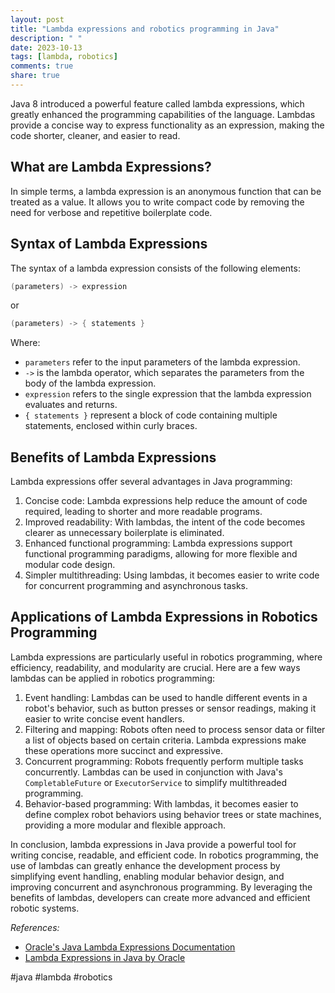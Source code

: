 ```yaml
---
layout: post
title: "Lambda expressions and robotics programming in Java"
description: " "
date: 2023-10-13
tags: [lambda, robotics]
comments: true
share: true
---
```


Java 8 introduced a powerful feature called lambda expressions, which greatly enhanced the programming capabilities of the language. Lambdas provide a concise way to express functionality as an expression, making the code shorter, cleaner, and easier to read.

## What are Lambda Expressions?

In simple terms, a lambda expression is an anonymous function that can be treated as a value. It allows you to write compact code by removing the need for verbose and repetitive boilerplate code.

## Syntax of Lambda Expressions

The syntax of a lambda expression consists of the following elements:
```java
(parameters) -> expression
```
or
```java
(parameters) -> { statements }
```

Where:
- `parameters` refer to the input parameters of the lambda expression.
- `->` is the lambda operator, which separates the parameters from the body of the lambda expression.
- `expression` refers to the single expression that the lambda expression evaluates and returns.
- `{ statements }` represent a block of code containing multiple statements, enclosed within curly braces.

## Benefits of Lambda Expressions

Lambda expressions offer several advantages in Java programming:

1. Concise code: Lambda expressions help reduce the amount of code required, leading to shorter and more readable programs.
2. Improved readability: With lambdas, the intent of the code becomes clearer as unnecessary boilerplate is eliminated.
3. Enhanced functional programming: Lambda expressions support functional programming paradigms, allowing for more flexible and modular code design.
4. Simpler multithreading: Using lambdas, it becomes easier to write code for concurrent programming and asynchronous tasks.

## Applications of Lambda Expressions in Robotics Programming

Lambda expressions are particularly useful in robotics programming, where efficiency, readability, and modularity are crucial. Here are a few ways lambdas can be applied in robotics programming:

1. Event handling: Lambdas can be used to handle different events in a robot's behavior, such as button presses or sensor readings, making it easier to write concise event handlers.
2. Filtering and mapping: Robots often need to process sensor data or filter a list of objects based on certain criteria. Lambda expressions make these operations more succinct and expressive.
3. Concurrent programming: Robots frequently perform multiple tasks concurrently. Lambdas can be used in conjunction with Java's `CompletableFuture` or `ExecutorService` to simplify multithreaded programming.
4. Behavior-based programming: With lambdas, it becomes easier to define complex robot behaviors using behavior trees or state machines, providing a more modular and flexible approach.

In conclusion, lambda expressions in Java provide a powerful tool for writing concise, readable, and efficient code. In robotics programming, the use of lambdas can greatly enhance the development process by simplifying event handling, enabling modular behavior design, and improving concurrent and asynchronous programming. By leveraging the benefits of lambdas, developers can create more advanced and efficient robotic systems.

_References:_

- [Oracle's Java Lambda Expressions Documentation](https://docs.oracle.com/javase/tutorial/java/javaOO/lambdaexpressions.html)
- [Lambda Expressions in Java by Oracle](https://www.oracle.com/corporate/features/seven-things-lambda.html)

#java #lambda #robotics